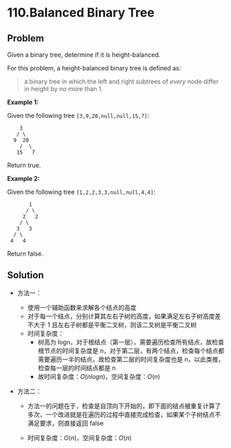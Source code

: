 # 110.Balanced Binary Tree

## Problem

Given a binary tree, determine if it is height-balanced.

For this problem, a height-balanced binary tree is defined as:

> a binary tree in which the left and right subtrees of *every* node differ in height by no more than 1.

 

**Example 1:**

Given the following tree `[3,9,20,null,null,15,7]`:

```
    3
   / \
  9  20
    /  \
   15   7
```

Return true.

**Example 2:**

Given the following tree `[1,2,2,3,3,null,null,4,4]`:

```
       1
      / \
     2   2
    / \
   3   3
  / \
 4   4
```

Return false.

## Solution

- 方法一：

  - 使用一个辅助函数来求解各个结点的高度
  - 对于每一个结点，分别计算其左右子树的高度，如果满足左右子树高度差不大于 1 且左右子树都是平衡二叉树，则该二叉树是平衡二叉树
  - 时间复杂度：
    - 树高为 logn，对于根结点（第一层），需要遍历检查所有结点，故检查根节点的时间复杂度是 n，对于第二层，有两个结点，检查每个结点都需要遍历一半的结点，故检查第二层的时间复杂度也是 n，以此类推，检查每一层的时间结点都是 n
    - 故时间复杂度：$O(nlogn)$，空间复杂度：$O(n)$

- 方法二：

  - 方法一的问题在于，检查是自顶向下开始的，即下面的结点被重复计算了多次，一个改进就是在遍历的过程中直接完成检查，如果某个子树结点不满足要求，则直接返回 false

  - 时间复杂度：$O(n)$，空间复杂度：$O(n)$

    